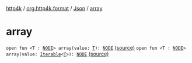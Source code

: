[http4k](../../index.md) / [org.http4k.format](../index.md) / [Json](index.md) / [array](./array.md)

# array

`open fun <T : `[`NODE`](index.md#NODE)`> array(value: `[`T`](array.md#T)`): `[`NODE`](index.md#NODE) [(source)](https://github.com/http4k/http4k/blob/master/http4k-core/src/main/kotlin/org/http4k/format/Json.kt#L58)
`open fun <T : `[`NODE`](index.md#NODE)`> array(value: `[`Iterable`](https://kotlinlang.org/api/latest/jvm/stdlib/kotlin.collections/-iterable/index.html)`<`[`T`](array.md#T)`>): `[`NODE`](index.md#NODE) [(source)](https://github.com/http4k/http4k/blob/master/http4k-core/src/main/kotlin/org/http4k/format/Json.kt#L59)